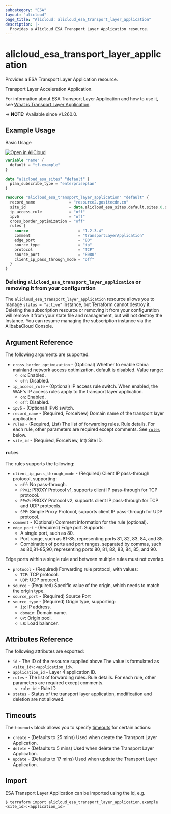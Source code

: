 ```yaml
---
subcategory: "ESA"
layout: "alicloud"
page_title: "Alicloud: alicloud_esa_transport_layer_application"
description: |-
  Provides a Alicloud ESA Transport Layer Application resource.
---
```


# alicloud_esa_transport_layer_application

Provides a ESA Transport Layer Application resource.

Transport Layer Acceleration Application.

For information about ESA Transport Layer Application and how to use it, see [What is Transport Layer Application](https://next.api.alibabacloud.com/document/ESA/2024-09-10/CreateTransportLayerApplication).

-> **NOTE:** Available since v1.260.0.

## Example Usage

Basic Usage

<div style="display: block;margin-bottom: 40px;"><div class="oics-button" style="float: right;position: absolute;margin-bottom: 10px;">
  <a href="https://api.aliyun.com/terraform?resource=alicloud_esa_transport_layer_application&exampleId=d7581d78-bd76-45fc-e9ae-d43d2b00c25f5db2f209&activeTab=example&spm=docs.r.esa_transport_layer_application.0.d7581d78bd&intl_lang=EN_US" target="_blank">
    <img alt="Open in AliCloud" src="https://img.alicdn.com/imgextra/i1/O1CN01hjjqXv1uYUlY56FyX_!!6000000006049-55-tps-254-36.svg" style="max-height: 44px; max-width: 100%;">
  </a>
</div></div>

```terraform
variable "name" {
  default = "tf-example"
}

data "alicloud_esa_sites" "default" {
  plan_subscribe_type = "enterpriseplan"
}

resource "alicloud_esa_transport_layer_application" "default" {
  record_name               = "resource2.gositecdn.cn"
  site_id                   = data.alicloud_esa_sites.default.sites.0.site_id
  ip_access_rule            = "off"
  ipv6                      = "off"
  cross_border_optimization = "off"
  rules {
    source                      = "1.2.3.4"
    comment                     = "transportLayerApplication"
    edge_port                   = "80"
    source_type                 = "ip"
    protocol                    = "TCP"
    source_port                 = "8080"
    client_ip_pass_through_mode = "off"
  }
}
```

### Deleting `alicloud_esa_transport_layer_application` or removing it from your configuration

The `alicloud_esa_transport_layer_application` resource allows you to manage  `status = "active"`  instance, but Terraform cannot destroy it.
Deleting the subscription resource or removing it from your configuration will remove it from your state file and management, but will not destroy the Instance.
You can resume managing the subscription instance via the AlibabaCloud Console.

## Argument Reference

The following arguments are supported:
* `cross_border_optimization` - (Optional) Whether to enable China mainland network access optimization, default is disabled. Value range:
  - `on`: Enabled.
  - `off`: Disabled.
* `ip_access_rule` - (Optional) IP access rule switch. When enabled, the WAF's IP access rules apply to the transport layer application.
  - `on`: Enabled.
  - `off`: Disabled.
* `ipv6` - (Optional) IPv6 switch.
* `record_name` - (Required, ForceNew) Domain name of the transport layer application
* `rules` - (Required, List) The list of forwarding rules. Rule details. For each rule, other parameters are required except comments. See [`rules`](#rules) below.
* `site_id` - (Required, ForceNew, Int) Site ID.

### `rules`

The rules supports the following:
* `client_ip_pass_through_mode` - (Required) Client IP pass-through protocol, supporting:
  - `off`: No pass-through.
  - `PPv1`: PROXY Protocol v1, supports client IP pass-through for TCP protocol.
  - `PPv2`: PROXY Protocol v2, supports client IP pass-through for TCP and UDP protocols.
  - `SPP`: Simple Proxy Protocol, supports client IP pass-through for UDP protocol.
* `comment` - (Optional) Comment information for the rule (optional).
* `edge_port` - (Required) Edge port. Supports:
  - A single port, such as 80.
  - Port range, such as 81-85, representing ports 81, 82, 83, 84, and 85.
  - Combination of ports and port ranges, separated by commas, such as 80,81-85,90, representing ports 80, 81, 82, 83, 84, 85, and 90.

Edge ports within a single rule and between multiple rules must not overlap.

* `protocol` - (Required) Forwarding rule protocol, with values:
  - `TCP`: TCP protocol.
  - `UDP`: UDP protocol.
* `source` - (Required) Specific value of the origin, which needs to match the origin type.
* `source_port` - (Required) Source Port
* `source_type` - (Required) Origin type, supporting:
  - `ip`: IP address.
  - `domain`: Domain name.
  - `OP`: Origin pool.
  - `LB`: Load balancer.

## Attributes Reference

The following attributes are exported:
* `id` - The ID of the resource supplied above.The value is formulated as `<site_id>:<application_id>`.
* `application_id` - Layer 4 application ID.
* `rules` - The list of forwarding rules. Rule details. For each rule, other parameters are required except comments.
  * `rule_id` - Rule ID
* `status` - Status of the transport layer application, modification and deletion are not allowed.

## Timeouts

The `timeouts` block allows you to specify [timeouts](https://developer.hashicorp.com/terraform/language/resources/syntax#operation-timeouts) for certain actions:
* `create` - (Defaults to 25 mins) Used when create the Transport Layer Application.
* `delete` - (Defaults to 5 mins) Used when delete the Transport Layer Application.
* `update` - (Defaults to 17 mins) Used when update the Transport Layer Application.

## Import

ESA Transport Layer Application can be imported using the id, e.g.

```shell
$ terraform import alicloud_esa_transport_layer_application.example <site_id>:<application_id>
```